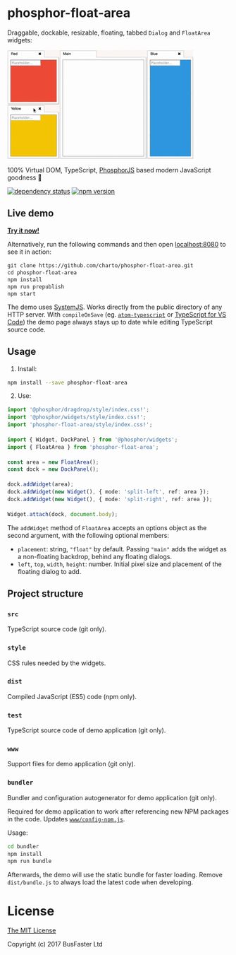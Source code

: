 phosphor-float-area
===================

Draggable, dockable, resizable, floating, tabbed `Dialog` and `FloatArea` widgets:

![Screen recording](https://raw.githubusercontent.com/charto/phosphor-float-area/gh-pages/demo.gif)

100% Virtual DOM, TypeScript, [PhosphorJS](https://github.com/phosphorjs/phosphor)
based modern JavaScript goodness :cake:

[![dependency status](https://david-dm.org/charto/phosphor-float-area.svg)](https://david-dm.org/charto/phosphor-float-area)
[![npm version](https://img.shields.io/npm/v/phosphor-float-area.svg)](https://www.npmjs.com/package/phosphor-float-area)

Live demo
---------

[**Try it now!**](https://charto.github.io/phosphor-float-area/)

Alternatively, run the following commands and then open [localhost:8080](http://localhost:8080/) to see it in action:

```
git clone https://github.com/charto/phosphor-float-area.git
cd phosphor-float-area
npm install
npm run prepublish
npm start
```

The demo uses [SystemJS](https://github.com/systemjs/systemjs).
Works directly from the public directory of any HTTP server.
With `compileOnSave` (eg. [`atom-typescript`](https://atom.io/packages/atom-typescript) or
[TypeScript for VS Code](https://github.com/mrcrowl/vscode/releases/tag/13.10.8))
the demo page always stays up to date while editing TypeScript source code.

Usage
-----

1. Install:

```bash
npm install --save phosphor-float-area
```

2. Use:

```TypeScript
import '@phosphor/dragdrop/style/index.css!';
import '@phosphor/widgets/style/index.css!';
import 'phosphor-float-area/style/index.css!';

import { Widget, DockPanel } from '@phosphor/widgets';
import { FloatArea } from 'phosphor-float-area';

const area = new FloatArea();
const dock = new DockPanel();

dock.addWidget(area);
dock.addWidget(new Widget(), { mode: 'split-left', ref: area });
dock.addWidget(new Widget(), { mode: 'split-right', ref: area });

Widget.attach(dock, document.body);
```

The `addWidget` method of `FloatArea` accepts an options object as the second argument,
with the following optional members:

- `placement`: string, `"float"` by default. Passing `"main"` adds the widget as a non-floating backdrop,
  behind any floating dialogs.
- `left`, `top`, `width`, `height`: number. Initial pixel size and placement of the floating dialog to add.

Project structure
-----------------

### `src`

TypeScript source code (git only).

### `style`

CSS rules needed by the widgets.

### `dist`

Compiled JavaScript (ES5) code (npm only).

### `test`

TypeScript source code of demo application (git only).

### `www`

Support files for demo application (git only).

### `bundler`

Bundler and configuration autogenerator for demo application (git only).

Required for demo application to work after referencing new NPM packages in the code.
Updates [`www/config-npm.js`](https://github.com/charto/phosphor-float-area/blob/master/www/config-npm.js).

Usage:

```bash
cd bundler
npm install
npm run bundle
```

Afterwards, the demo will use the static bundle for faster loading.
Remove `dist/bundle.js` to always load the latest code when developing.

License
=======

[The MIT License](https://raw.githubusercontent.com/charto/phosphor-float-area/master/LICENSE)

Copyright (c) 2017 BusFaster Ltd
